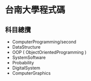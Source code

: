# 台南大學程式碼

## 科目總攬
* ComputerProgramming/second
* DataStructure
* OOP ( ObjectOrientedProgramming )
* SystemSoftware
* Probability
* DigitalSystem
* ComputerGraphics
